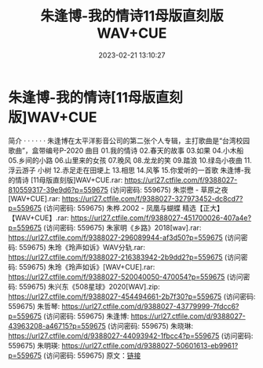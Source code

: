 ﻿---
title: 朱逢博-我的情诗11母版直刻版WAV+CUE
date: 2023-02-21 13:10:27
categories: WAV车载音乐、镜像
tags: 华语中文
---
# 朱逢博-我的情诗[11母版直刻版]WAV+CUE

简介 · · · · · ·
朱逢博在太平洋影音公司的第二张个人专辑，主打歌曲是“台湾校园歌曲”，盒带编号P-2020
曲目
01.我的情诗
02.春天的故事
03.如果
04.小木船
05.乡间的小路
06.山里来的女孩
07.晚风
08.龙龙的笑
09.踏浪
10.绿岛小夜曲
11.浮云游子
小树
12.赤足走在田埂上
13.相思
14.风筝
15.你爱听的一首歌
朱逢博-我的情诗 [11母版直刻版]WAV+CUE.rar: https://url27.ctfile.com/f/9388027-810559317-39e9d6?p=559675
(访问密码: 559675)
朱崇懋 - 草原之夜[WAV+CUE].rar: https://url27.ctfile.com/f/9388027-327973452-dc8cd7?p=559675
(访问密码: 559675)
朱桦.2002 - 凤凰与蝴蝶 精选【正大】【WAV+CUE】.rar: https://url27.ctfile.com/f/9388027-451700026-407a4e?p=559675
(访问密码: 559675)
朱家明《乡路》2018[wav].rar: https://url27.ctfile.com/f/9388027-296089944-af3d50?p=559675
(访问密码: 559675)
朱玲《玲声如诉》WAV分轨.rar: https://url27.ctfile.com/f/9388027-216383942-2b9dd2?p=559675
(访问密码: 559675)
朱玲《玲声如诉》[WAV+CUE].rar: https://url27.ctfile.com/f/9388027-520040050-470054?p=559675
(访问密码: 559675)
朱兴东《508星球》2020[WAV].zip: https://url27.ctfile.com/f/9388027-454494661-2b7f30?p=559675
(访问密码: 559675)
朱哲琴: https://url27.ctfile.com/d/9388027-43779999-7fdcc6?p=559675
(访问密码: 559675)
朱逢博: https://url27.ctfile.com/d/9388027-43963208-a46715?p=559675
(访问密码: 559675)
朱晓琳: https://url27.ctfile.com/d/9388027-44093942-1fbcc4?p=559675
(访问密码: 559675)
朱明瑛: https://url27.ctfile.com/d/9388027-50601613-eb9961?p=559675
(访问密码: 559675)
原文：[链接](https://blog.sina.com.cn/s/blog_1647c7e76010310v2.html)